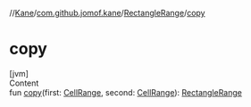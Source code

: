 //[Kane](../../index.md)/[com.github.jomof.kane](../index.md)/[RectangleRange](index.md)/[copy](copy.md)



# copy  
[jvm]  
Content  
fun [copy](copy.md)(first: [CellRange](../-cell-range/index.md), second: [CellRange](../-cell-range/index.md)): [RectangleRange](index.md)  



